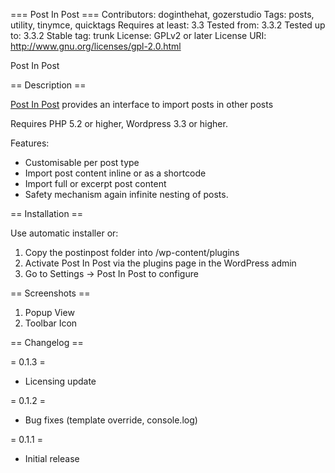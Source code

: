 === Post In Post ===
Contributors: doginthehat, gozerstudio
Tags: posts, utility, tinymce, quicktags
Requires at least: 3.3
Tested from: 3.3.2
Tested up to: 3.3.2
Stable tag: trunk
License: GPLv2 or later
License URI: http://www.gnu.org/licenses/gpl-2.0.html

Post In Post

== Description ==

[Post In Post](https://github.com/doginthehat/postinpost) provides an interface to import posts in other posts

Requires PHP 5.2 or higher, Wordpress 3.3 or higher.

Features:

* Customisable per post type
* Import post content inline or as a shortcode
* Import full or excerpt post content
* Safety mechanism again infinite nesting of posts.


== Installation ==

Use automatic installer or:

1. Copy the postinpost folder into /wp-content/plugins
2. Activate Post In Post via the plugins page in the WordPress admin
3. Go to Settings -> Post In Post to configure

== Screenshots ==

1. Popup View
2. Toolbar Icon

== Changelog ==

= 0.1.3 =

* Licensing update

= 0.1.2 =

* Bug fixes (template override, console.log)

= 0.1.1 =

* Initial release

